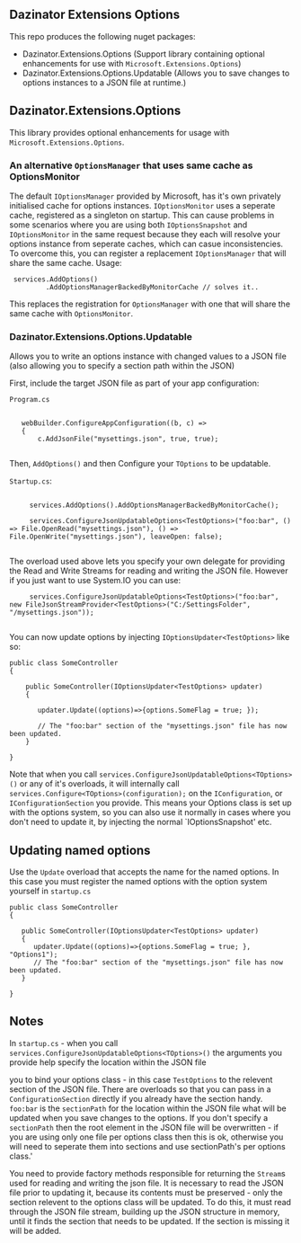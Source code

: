 ## Dazinator Extensions Options

This repo produces the following nuget packages:

- Dazinator.Extensions.Options (Support library containing optional enhancements for use with `Microsoft.Extensions.Options`)
- Dazinator.Extensions.Options.Updatable (Allows you to save changes to options instances to a JSON file at runtime.)


## Dazinator.Extensions.Options

This library provides optional enhancements for usage with `Microsoft.Extensions.Options`.

### An alternative `OptionsManager` that uses same cache as OptionsMonitor

The default `IOptionsManager` provided by Microsoft, has it's own privately initialised cache for options instances. 
`IOptionsMonitor` uses a seperate cache, registered as a singleton on startup.
This can cause problems in some scenarios where you are using both `IOptionsSnapshot` and `IOptionsMonitor` in the same request because they each will resolve your options instance from seperate caches, which can casue inconsistencies.
To overcome this, you can register a replacement `IOptionsManager` that will share the same cache.
Usage:

```
 services.AddOptions()
         .AddOptionsManagerBackedByMonitorCache // solves it..

```

This replaces the registration for `OptionsManager` with one that will share the same cache with `OptionsMonitor`.

### Dazinator.Extensions.Options.Updatable

Allows you to write an options instance with changed values to a JSON file (also allowing you to specify a section path within the JSON)

First, include the target JSON file as part of your app configuration:

`Program.cs`

```

   webBuilder.ConfigureAppConfiguration((b, c) =>
   {
       c.AddJsonFile("mysettings.json", true, true);
	  
```

Then, `AddOptions()` and then Configure your `TOptions` to be updatable.

`Startup.cs`:

```

     services.AddOptions().AddOptionsManagerBackedByMonitorCache();

	 services.ConfigureJsonUpdatableOptions<TestOptions>("foo:bar", () => File.OpenRead("mysettings.json"), () => File.OpenWrite("mysettings.json"), leaveOpen: false);
	

```

The overload used above lets you specify your own delegate for providing the Read and Write Streams for reading and writing the JSON file.
However if you just want to use System.IO you can use:

```
     services.ConfigureJsonUpdatableOptions<TestOptions>("foo:bar", new FileJsonStreamProvider<TestOptions>("C:/SettingsFolder", "/mysettings.json"));
	 
```

You can now update options by injecting `IOptionsUpdater<TestOptions>` like so:


```
public class SomeController
{

    public SomeController(IOptionsUpdater<TestOptions> updater)
	{
	
	   updater.Update((options)=>{options.SomeFlag = true; });

	   // The "foo:bar" section of the "mysettings.json" file has now been updated.
	}

}
```

Note that when you call `services.ConfigureJsonUpdatableOptions<TOptions>()` or any of it's overloads,
 it will internally call `services.Configure<TOptions>(configuration);` on the `IConfiguration`, or `IConfigurationSection` you provide. This means
 your Options class is set up with the options system, so you can also use it normally in cases where you don't need to update it, by injecting the normal `IOptionsSnapshot<TOptions>' etc.

 ## Updating named options

 Use the `Update` overload that accepts the name for the named options. In this case you must register the named options with the option system yourself in `startup.cs`
 ```
 public class SomeController
{

    public SomeController(IOptionsUpdater<TestOptions> updater)
	{	
	   updater.Update((options)=>{options.SomeFlag = true; }, "Options1");
	   // The "foo:bar" section of the "mysettings.json" file has now been updated.
	}

}

```

## Notes

In `startup.cs` - when you call `services.ConfigureJsonUpdatableOptions<TOptions>()` the arguments you provide help specify the location within the JSON file

you to bind your options class - in this case `TestOptions` to the relevent section of the JSON file.
There are overloads so that you can pass in a `ConfigurationSection` directly if you already have the section handy.
`foo:bar` is the `sectionPath` for the location within the JSON file what will be updated when you save changes to the options.
If you don't specify a `sectionPath` then the root element in the JSON file will be overwritten - if you are using only one file per options class then this is ok,
otherwise you will need to seperate them into sections and use sectionPath's per options class.'

You need to provide factory methods responsible for returning the `Stream`s used for reading and writing the json file.
It is necessary to read the JSON file prior to updating it, because its contents must be preserved - only the section relevent to the options class will be updated. To do this, it must read through the JSON file stream, building up the JSON structure in memory, until it finds the section that needs to be updated. If the section is missing it will be added.


